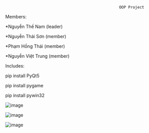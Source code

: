                                                       OOP Project


Members: 

  *Nguyễn Thế Nam (leader)
  
  *Nguyễn Thái Sơn (member)
  
  *Phạm Hồng Thái (member)
  
  *Nguyễn Việt Trung (member)
  
  
Includes:

pip install PyQt5

pip install pygame

pip install pywin32



![image](https://github.com/thenamdev/vju2023_project_oop/assets/57611937/a961768a-dc45-4d49-85d5-c269977270c3)

![image](https://github.com/thenamdev/vju2023_project_oop/assets/57611937/618cfd92-c0d0-49e3-9a44-32c13f637c4d)

![image](https://github.com/thenamdev/vju2023_project_oop/assets/57611937/5e1c2df6-9da1-4185-a378-88491d6f25da)


